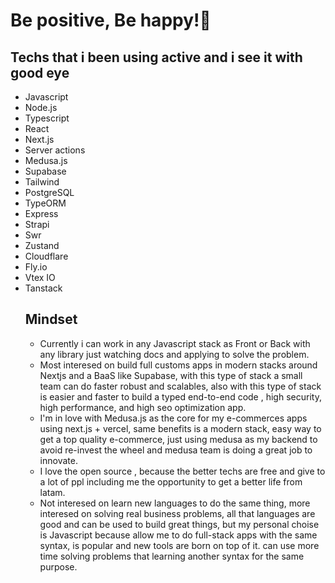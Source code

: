 
<h1 align="start">Be positive, Be happy!🌱</h1>

<h2>Techs that i been using active and i see it with good eye </h2>
<ul >
<li>Javascript</li>
<li>Node.js</li>
<li>Typescript</li>
<li>React</li>
<li>Next.js</li>
<li>Server actions</li>
<li>Medusa.js</li>
<li>Supabase</li>
<li>Tailwind</li>
<li>PostgreSQL</li>
<li>TypeORM</li>
<li>Express</li>
<li>Strapi</li>
<li>Swr</li>
<li>Zustand</li>
<li>Cloudflare</li>
<li>Fly.io</li>
<li>Vtex IO</li>
<li>Tanstack</li>

<h2>Mindset</h2>
<ul>
  <li>Currently i can work in any Javascript stack as Front or Back with any library just watching docs and applying to solve the problem.</li>
  <li>Most interesed on build full customs apps in modern stacks around Nextjs and a BaaS like Supabase, with this type of stack a small team can do faster robust and scalables, also with this type of stack is easier and faster to build a typed end-to-end code , high security, high performance, and high seo optimization app.
  <li> I'm in love with Medusa.js as the core for my e-commerces apps using next.js + vercel, same benefits is a modern stack, easy way to get a top quality e-commerce, just using medusa as my backend to avoid re-invest the wheel and medusa team is doing a great job to innovate.
</li>
  <li>I love the open source , because the better techs are free and give to a lot of ppl including me the opportunity to get a better life from latam.
</li>
  </li>
  <li>
    Not interesed on learn new languages to do the same thing, more interesed on solving real business problems, all that languages are good and can be used to build great things,
    but my personal choise is Javascript because allow me to do full-stack apps with the same syntax, is popular and new tools are born on top of it.
    can use more time solving problems that learning another syntax for the same purpose.
</li>
</ul>
